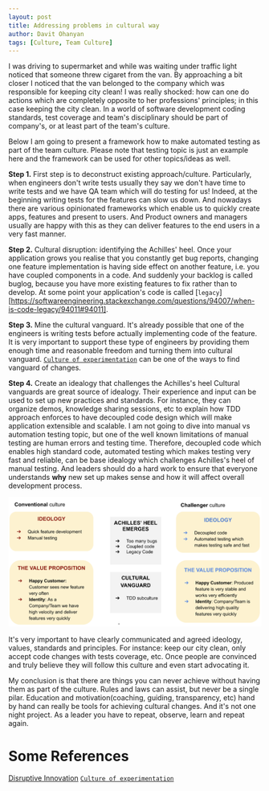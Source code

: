```yaml
---
layout: post
title: Addressing problems in cultural way
author: Davit Ohanyan
tags: [Culture, Team Culture]
---
```


I was driving to supermarket and while was waiting under traffic light noticed that someone threw cigaret from the van. By approaching a bit closer I noticed that the van belonged to the company which was responsible for keeping city clean! I was really shocked: how can one do actions which are completely opposite to her professions' principles; in this case keeping the city clean.
In a world of software development coding standards, test coverage and team's disciplinary should be part of company's, or at least part of the team's culture.

Below I am going to present a framework how to make automated testing as part of the team culture. Please note that testing topic is just an example here and the framework can be used for other topics/ideas as well.

  **Step 1.** First step is to deconstruct existing approach/culture.
Particularly, when engineers don't write tests usually they say we don't have time to write tests and we have QA team which will do testing for us! Indeed, at the beginning writing tests for the features can slow us down. And nowadays there are various opinionated frameworks which enable us to quickly create apps, features and present to users. And Product owners and managers usually are happy with this as they can deliver features to the end users in a very fast manner.

  **Step 2.** Cultural disruption: identifying the Achilles' heel.
Once your application grows you realise that you constantly get bug reports, changing one feature implementation is having side effect on another feature, i.e. you have coupled components in a code. And suddenly your backlog is called buglog, because you have more existing features to fix rather than to develop. At some point your application's code is called [`legacy`][https://softwareengineering.stackexchange.com/questions/94007/when-is-code-legacy/94011#94011].

  **Step 3.** Mine the cultural vanguard.
It's already possible that one of the engineers is writing tests before actually implementing code of the feature. It is very important to support these type of engineers by providing them enough time and reasonable freedom and turning them into cultural vanguard. [`Culture of experimentation`](https://hbr.org/2020/03/productive-innovation?ab=hero-main-text#building-a-culture-of-experimentation) can be one of the ways to find vanguard of changes.

  **Step 4.** Create an idealogy that challenges the Achilles's heel
Cultural vanguards are great source of idealogy. Their experience and input can be used to set up new practices and standards. For instance, they can organize demos, knowledge sharing sessions, etc to explain how TDD approach enforces to have decoupled code design which will make application extensible and scalable. I am not going to dive into manual vs automation testing topic, but one of the well known limitations of manual testing are human errors and testing time. Therefore, decoupled code which enables high standard code, automated testing which makes testing very fast and reliable, can be base idealogy which challenges Achilles's heel of manual testing. And leaders should do a hard work to ensure that everyone understands **why** new set up makes sense and how it will affect overall development process.


![Cultural change framework](/images/culture_change.png)


It's very important to have clearly communicated and agreed ideology, values, standards and principles. For instance: keep our city clean, only accept code changes with tests coverage, etc. Once people are convinced and truly believe they will follow this culture and even start advocating it.

My conclusion is that there are things you can never achieve without having them as part of the culture. Rules and laws can assist, but never be a single pilar. Education and motivation(coaching, guiding, transparency, etc) hand by hand can really be tools for achieving cultural changes. And it's not one night project. As a leader you have to repeat, observe, learn and repeat again.

# Some References
[Disruptive Innovation](https://hbr.org/2015/12/what-is-disruptive-innovation)
[`Culture of experimentation`](https://hbr.org/2020/03/productive-innovation?ab=hero-main-text#building-a-culture-of-experimentation)